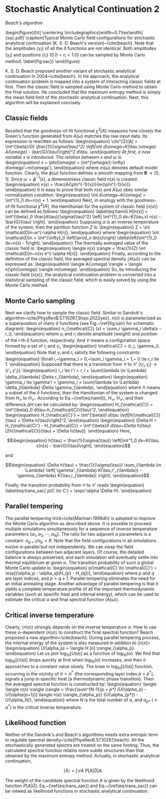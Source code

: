 # Stochastic Analytical Continuation 2

*Beach's algorithm*

\begin{figure}[ht]
\centering
\includegraphics[width=0.7\textwidth]{sac.pdf}
\caption{Typical Monte Carlo field configurations for stochastic analytical continuation (K. S. D. Beach's version)~\cite{beach}. Note that the amplitudes $\{\gamma_i\}$ of all the $\delta$ functions are not identical. Both amplitudes $\{\gamma_i\}$ and positions $\{r_i\}$ ($0.0 < r_i < 1.0$) can be sampled by Monte Carlo method. \label{fig:sac}}
\end{figure}

K. S. D. Beach proposed another variant of stochastic analytical continuation in 2004~\cite{beach}. In his approach, the analytical continuation problem is mapped into a system of interacting classic fields at first. Then the classic field is sampled using Monte Carlo method to obtain the final solution. He concluded that the maximum entropy method is simply the mean field limit of the stochastic analytical continuation. Next, this algorithm will be explained concisely.     

## Classic fields

Recalled that the goodness-of-fit functional $\chi^{2}[A]$ measures how closely the Green's function generated from $A(\omega)$ matches the raw input data. Its expression is rewritten as follows: 
\begin{equation}
\chi^{2}[A] = \int^{\beta}_{0} \frac{1}{\sigma(\tau)^2} 
\left|\int d\omega~K(\tau,\omega) A(\omega) - \bar{G}(\tau)\right|^2 d\tau.
\end{equation}
At first, a new variable $x$ is introduced. The relation between $x$ and $\omega$ is:  
\begin{equation}
x = \phi(\omega) = \int^{\omega}_{-\infty} d\omega'~m(\omega'),
\end{equation}
where $m(\omega)$ denotes default model function. Clearly, the $\phi(\omega)$ function defines a smooth mapping from $\mathbf{R} \to [0,1]$. Since $\omega = \phi^{-1}(x)$, a dimensionless classic field $n(x)$ is created:
\begin{equation}
n(x) = \frac{A(\phi^{-1}(x))}{m(\phi^{-1}(x))}.
\end{equation}
It is easy to prove that both $n(x)$ and $A(\omega)$ obey similar normalization condition: 
\begin{equation}
\int d\omega~A(\omega) = \int^{1}_0 dx~n(x) = 1.
\end{equation}
Next, in analogy with the goodness-of-fit functional $\chi^2[A]$, the Hamiltonian for the system of classic field $\{n(x)\}$ can be defined as follows:
\begin{equation}
\label{eq:hamil}
H[n(x)] = \int^{\beta}_0 \frac{d\tau}{\sigma(\tau)^2}
\left|
\int^{1}_0 dx~K(\tau,x) n(x) - \bar{G}(\tau)
\right|.
\end{equation}
Supposing $\alpha$ is an inverse temperature of the system, then the partition function $Z$ is:
\begin{equation}
Z = \int \mathcal{D}n~e^{-\alpha H[n]},
\end{equation}
where
\begin{equation}
\int \mathcal{D}n = 
\int^{\infty}_0 \left[\prod_x dn(x)\right]
\delta\left(\int^{1}_0 dx~n(x) - 1\right).
\end{equation}
The thermally averaged value of the classic field is:
\begin{equation}
\langle n(x) \rangle = \frac{1}{Z} \int \mathcal{D}n~n(x) e^{-\alpha H[n]}.
\end{equation}
Finally, according to the definition of the classic field, the averaged spectral density $\langle A(\omega) \rangle$ can be expressed as:
\begin{equation}
\langle A(\omega) \rangle = \langle n(\phi(\omega)) \rangle m(\omega).
\end{equation}
So, by introducing the classic field $\{n(x)\}$, the analytical continuation problem is converted into a statistical sampling of the classic field, which is easily solved by using the Monte Carlo method.   

## Monte Carlo sampling

Next we clarify how to sample the classic field. Similar to Sandvik's algorithm~\cite{PhysRevB.57.10287,Shao:2022yez}, $n(x)$ is parameterized as a superposition of many $\delta$ functions (see Fig.~\ref{fig:san} for schematic diagram): 
\begin{equation}
n_{\mathcal{C}} (x) = \sum_i \gamma_i \delta(x - r_i),
\end{equation}
where $\gamma_i$ and $r_i$ denote amplitude (weight) and position of the $i$-th $\delta$ function, respectively. And $\mathcal{C}$ means a configuration space formed by a set of $r_i$ and $\gamma_i$,
\begin{equation}
\mathcal{C} = \{r_i, \gamma_i\}.
\end{equation}
Note that $\gamma_i$ and $r_i$ satisfy the following constraints:
\begin{equation}
\forall i,~\gamma_i > 0,~\sum_i \gamma_i = 1,~ 0 \le r_i \le 1.
\end{equation}
Supposed that there is a transition from $\mathcal{C}$ to $\mathcal{C}'$ ($\{r_i, \gamma_i\} \to \{r'_i, \gamma'_i\}$): 
\begin{equation}
r_i \to r'_i = 
r_i + \sum_{\lambda \in \Lambda} \delta_{i\lambda} \Delta r_{\lambda},
\end{equation}
\begin{equation}
\gamma_i \to \gamma'_i =
\gamma_i + \sum_{\lambda \in \Lambda} \delta_{i\lambda} \Delta \gamma_{\lambda},
\end{equation}
where $\Lambda$ means a subset of the $\delta$ functions, then the Hamiltonian of the system is changed from $H_{\mathcal{C}}$ to $H_{\mathcal{C}'}$. According to Eq.~(\ref{eq:hamil}), $H_\mathcal{C}$, $H_{\mathcal{C}'}$, and their difference $\Delta H$ can be calculated by:
\begin{equation}
H_{\mathcal{C}} = \int^{\beta}_0 d\tau~h_{\mathcal{C}}(\tau)^2,
\end{equation}
\begin{equation}
H_{\mathcal{C}'} = \int^{\beta}_0 d\tau 
\left[h_{\mathcal{C}}(\tau) + \Delta h(\tau)\right]^2,
\end{equation}
\begin{equation}
\Delta H = H_{\mathcal{C}'} - H_{\mathcal{C}} = 
\int^{\beta}_0 d\tau~\Delta h(\tau) 
[2h_{\mathcal{C}}(\tau) + \Delta h(\tau)].
\end{equation}
Here,
```math
\begin{equation}
h(\tau) = \frac{1}{\sigma(\tau)} \left[\int^1_0 dx~K(\tau, x)n(x) - \bar{G}(\tau)\right],
\end{equation}
```
and
```math
\begin{equation}
\Delta h(\tau) = \frac{1}{\sigma(\tau)}
\sum_{\lambda \in \Lambda}
\left[
\gamma'_{\lambda} K(\tau,r'_{\lambda}) - \gamma_{\lambda} K(\tau,r_{\lambda})
\right].
\end{equation}
```
Finally, the transition probability from $\mathcal{C}$ to $\mathcal{C}'$ reads
\begin{equation}
\label{eq:trans_sac}
p(C \to C') = \exp(-\alpha \Delta H).
\end{equation}

## Parallel tempering

The parallel tempering trick~\cite{Marinari:1996dh} is adopted to improve the Monte Carlo algorithm as described above. It is possible to proceed multiple simulations simultaneously for a sequence of inverse temperature parameters $\{\alpha_1, \alpha_2, \cdots, \alpha_N \}$. The ratio for two adjacent $\alpha$ parameters is a constant: $\alpha_{p+1} / \alpha_p = R$. Note that the field configurations in all simulations evolve in parallel but not independently. We can swap the field configurations between two adjacent layers. Of course, the detailed balance is always preserved, and each simulation will eventually settle into thermal equilibrium at given $\alpha$. The transition probability of such a global Monte Carlo update is:
\begin{equation}
p(\mathcal{C} \to \mathcal{C}') = \exp[(\alpha_p - \alpha_q)(H_{p} - H_{q})],
\end{equation}
where $p$ and $q$ are layer indices, and $p = q \pm 1$. Parallel tempering eliminates the need for an initial annealing stage. Another advantage of parallel tempering is that it yields a complete temperature profile of all the important thermodynamic variables (such as specific heat and internal energy), which can be used to estimate the critical $\alpha$ and final spectral function $\langle A(\omega) \rangle$.   

## Critical inverse temperature

Clearly, $\langle n(x) \rangle$ strongly depends on the inverse temperature $\alpha$. How to use these $\alpha$-dependent $\langle n(x) \rangle$ to construct the final spectral function? Beach proposed a new algorithm~\cite{beach}. During parallel tempering process, the internal energy of the system is also measured in addition to $\langle n(x) \rangle$: 
\begin{equation}
U(\alpha_p) = \langle H [n] \rangle_{\alpha_p}.
\end{equation}
Let us plot $\log_{10}[U(\alpha)]$ as a function of $\log_{10} (\alpha)$. We find that $\log_{10}[U(\alpha)]$ drops quickly at first when $\log_{10} (\alpha)$ increases, and then it approaches to a constant value slowly. The knee in $\log_{10}[U(\alpha)]$ function, occurring in the vicinity of $\alpha = \alpha^*$ (the corresponding layer index $p = p^{*}$), signals a jump in specific heat (a thermodynamic phase transition). Then the averaged spectral function is constructed by:
\begin{equation}
\langle \langle n(x) \rangle \rangle =
\frac{\sum^{N-1}_{p = p*} [U(\alpha_p) - U(\alpha_{p+1})] \langle n(x) \rangle_{\alpha_p}}
{U(\alpha_{p*}) - U(\alpha_N)},
\end{equation}
where $N$ is the total number of $\alpha$, and $\alpha_{p*}$ ($\equiv \alpha^{*}$) is the critical inverse temperature.

## Likelihood function

Neither of the Sandvik's and Beach's algorithms needs extra entropic term to regulate spectral density~\cite{PhysRevB.57.10287,beach}. All the stochastically generated spectra are treated on the same footing. Thus, the calculated spectral function retains more subtle structures than that obtained by the maximum entropy method. Actually, in stochastic analytical continuation,
```math
\begin{equation}
\langle A \rangle = \int \mathcal{D} A~P[A|\bar{G}] A.
\end{equation}
```
The weight of the candidate spectral function $A$ is given by the likelihood function $P[A|\bar{G}]$. Eq.~(\ref{eq:trans_san}) and Eq.~(\ref{eq:trans_sac}) can be viewed as likelihood functions in stochastic analytical continuation.
